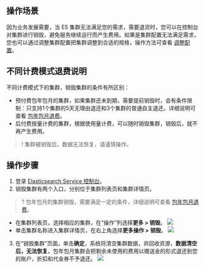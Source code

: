 ## 操作场景
因为业务发展需要，当 ES 集群无法满足您的需求，需要退货时，您可以在控制台对集群进行销毁，避免服务继续运行而产生费用。如果是集群配置无法满足需求，您也可以通过调整集群配置把集群调整到合适的规格，操作方法可查看 [调整配置](https://cloud.tencent.com/document/product/845/32096)。

## 不同计费模式退费说明
不同计费模式下的集群，销毁集群的条件有所区别：
- 预付费包年包月的集群，如果集群还未到期，需要提前销毁时，会有条件限制：只支持1个集群的5天无理由退还和3个集群的普通自主退还，详细说明可查看 [包年包月退费](https://cloud.tencent.com/document/product/845/18377)。
- 后付费按量计费的集群，根据使用量计费，可以随时销毁集群，销毁后，就不再产生费用。

> ! 集群被销毁后，数据无法恢复，请谨慎操作。  

## 操作步骤
1. 登录 [Elasticsearch Service 控制台](https://console.cloud.tencent.com/es)。
2. 销毁集群有两个入口，分别位于集群列表页和集群详情页。 
> ? 包年包月的集群销毁，需要满足一定的条件，详细说明可查看 [包年包月退费](https://cloud.tencent.com/document/product/845/18377)。
> 
 - 在集群列表页，选择相应的集群，在“操作”列选择**更多 > 销毁**。
![](https://qcloudimg.tencent-cloud.cn/raw/c7f85b6461eb5022246230f2a6071b4c.png)
 - 单击集群名称进入集群详情页，在右上角选择**更多操作 > 销毁**。
![](https://qcloudimg.tencent-cloud.cn/raw/5368e10ee0a754e356e9f10497340e66.png)
3. 在“销毁集群”页面，单击**确定**，系统将清空集群数据，并回收资源，**数据清空后，无法恢复**。包年包月集群会把剩余未使用的费用以赠送金的形式退还到您的账户，折扣和代金券不予退还。
![](https://main.qcloudimg.com/raw/aeda8b340daa1e0e16a8dec4aaa8f5cb.png)
